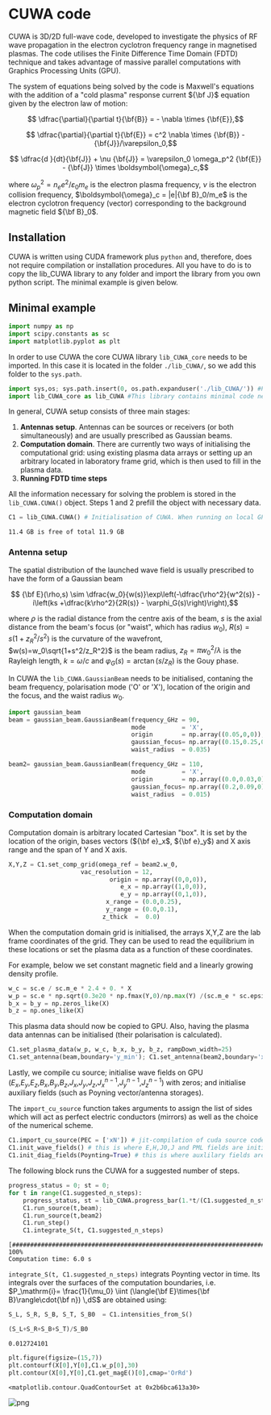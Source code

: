 # CUWA code

CUWA is 3D/2D full-wave code, developed to investigate the physics of RF wave propagation in the electron cyclotron frequency range in magnetised plasmas. The code utilises the Finite Difference Time Domain (FDTD) technique and takes advantage of massive parallel computations with Graphics Processing Units (GPU).

The system of equations being solved by the code is Maxwell's equations with the addition of a "cold plasma" response current $`{\bf J}`$ equation given by the electron law of motion:
```math
	\dfrac{\partial}{\partial t}{\bf{B}} = - \nabla \times {\bf{E}},
```
```math
	\dfrac{\partial}{\partial t}{\bf{E}} = c^2 \nabla \times {\bf{B}}  - {\bf{J}}/\varepsilon_0,
```
```math
	\dfrac{d }{dt}{\bf{J}} + \nu {\bf{J}} = \varepsilon_0 \omega_p^2 {\bf{E}} - {\bf{J}} \times \boldsymbol{\omega}_c,
```
where $`\omega_p^2=n_e e^2/\varepsilon_0 m_e`$ is the electron plasma frequency, $`\nu`$ is the electron collision frequency, $`\boldsymbol{\omega}_c = |e|{\bf B}_0/m_e`$ is the electron cyclotron frequency (vector) corresponding to the background magnetic field $`{\bf B}_0`$. 


## Installation
CUWA is written using CUDA framework plus `python` and, therefore, does not require compilation or installation procedures. All you have to do is to copy the lib_CUWA library to any folder and import the library from you own python script. The minimal example is given below. 

## Minimal example


```python
import numpy as np
import scipy.constants as sc 
import matplotlib.pyplot as plt
```

In order to use CUWA the core CUWA library `lib_CUWA_core` needs to be imported. In this case it is located in the folder `./lib_CUWA/`, so we add this folder to the `sys.path`. 


```python
import sys,os; sys.path.insert(0, os.path.expanduser('./lib_CUWA/')) #Path to the CUWA libraries folder
import lib_CUWA_core as lib_CUWA #This library contains minimal code needed to run CUWA
```

In general, CUWA setup consists of three main stages: 
1. **Antennas setup**. Antennas can be sources or receivers (or both simultaneously) and are usually prescribed as Gaussian beams. 
2. **Computation domain**. There are currently two ways of initialising the computational grid: using existing plasma data arrays or setting up an arbitrary located in laboratory frame grid, which is then used to fill in the plasma data.    
3. **Running FDTD time steps**

All the information necessary for solving the problem is stored in the `lib_CUWA.CUWA()` object. Steps 1 and 2 prefill the object with necessary data.


```python
C1 = lib_CUWA.CUWA() # Initialisation of CUWA. When running on local GPU the GPU context is initialised 
```

    11.4 GB is free of total 11.9 GB


### Antenna setup

The spatial distribution of the launched wave field is usually prescribed to have the form of a Gaussian beam
```math
 {\bf E}(\rho,s) \sim \dfrac{w_0}{w(s)}\exp\left(-\dfrac{\rho^2}{w^2(s)} -i\left(ks +\dfrac{k\rho^2}{2R(s)} - \varphi_G(s)\right)\right),
```
where $`\rho`$ is the radial distance from the centre axis of the beam, $`s`$ is the axial distance from the beam's focus (or "waist", which has radius $`w_0`$), 
$`R(s)=s(1+z_R^2/s^2)`$ is the curvature of the wavefront, 
$`w(s)=w_0\sqrt{1+s^2/z_R^2}`$ is the beam radius, 
$`z_R=\pi w_0^2/\lambda`$ is the Rayleigh length, 
$`k=\omega/c`$ and 
$`\varphi_G(s)=\arctan (s/z_R)`$ is the Gouy phase.

In CUWA the `lib_CUWA.GaussianBeam` needs to be initialised, contaning the beam frequency, polarisation mode ('O' or 'X'), location of the origin and the focus, and the waist radius $`w_0`$.


```python
import gaussian_beam
beam = gaussian_beam.GaussianBeam(frequency_GHz = 90,
                                  mode          = 'X',
                                  origin        = np.array((0.05,0,0)),
                                  gaussian_focus= np.array((0.15,0.25,0)),
                                  waist_radius  = 0.035)

beam2= gaussian_beam.GaussianBeam(frequency_GHz = 110,
                                  mode          = 'X',
                                  origin        = np.array((0.0,0.03,0)),
                                  gaussian_focus= np.array((0.2,0.09,0)),
                                  waist_radius  = 0.015)
```

### Computation domain

Computation domain is arbitrary located Cartesian "box". It is set by the location of the origin, bases vectors ($`{\bf e}_x`$, $`{\bf e}_y`$) and X axis range and the span of Y and X axis.  


```python
X,Y,Z = C1.set_comp_grid(omega_ref = beam2.w_0, 
                    vac_resolution = 12,
                            origin = np.array((0,0,0)), 
                               e_x = np.array((1,0,0)), 
                               e_y = np.array((0,1,0)), 
                           x_range = (0.0,0.25), 
                           y_range = (0.0,0.1), 
                          z_thick  =  0.0)
```

When the computation domain grid is initialised, the arrays X,Y,Z are the lab frame coordinates of the grid. They can be used to read the equilibrium in these locations or set the plasma data as a function of these coordinates.

For example, below we set constant magnetic field and a linearly growing density profile.


```python
w_c = sc.e / sc.m_e * 2.4 + 0. * X
w_p = sc.e * np.sqrt(0.3e20 * np.fmax(Y,0)/np.max(Y) /(sc.m_e * sc.epsilon_0))
b_x = b_y = np.zeros_like(X)
b_z = np.ones_like(X)
```

This plasma data should now be copied to GPU. Also, having the plasma data antennas can be initialised (their polarisation is calculated).


```python
C1.set_plasma_data(w_p, w_c, b_x, b_y, b_z, rampDown_width=25)
C1.set_antenna(beam,boundary='y_min'); C1.set_antenna(beam2,boundary='x_min')
```

Lastly, we compile cu source; initialise wave fields on GPU ($`E_x`$,$`E_y`$,$`E_z`$,$`B_x`$,$`B_y`$,$`B_z`$,$`J_x`$,$`J_y`$,$`J_z`$,$`J_x^{n-1}`$,$`J_y^{n-1}`$,$`J_z^{n-1}`$) with zeros; and initialise auxiliary fields (such as Poyning vector/antenna storages).

The `import_cu_source` function takes arguments to assign the list of sides which will act as perfect electric conductors (mirrors) as well as the choice of the numerical scheme.  


```python
C1.import_cu_source(PEC = ['xN']) # jit-compilation of cuda source code
C1.init_wave_fields() # this is where E,H,J0,J and PML fields are initialized as zeros on GPU 
C1.init_diag_fields(Poynting=True) # this is where auxlilary fields are initialized 
```

The following block runs the CUWA for a suggested number of steps.


```python
progress_status = 0; st = 0;
for t in range(C1.suggested_n_steps):
    progress_status, st = lib_CUWA.progress_bar(1.*t/(C1.suggested_n_steps-1),progress_status, st)
    C1.run_source(t,beam); 
    C1.run_source(t,beam2)
    C1.run_step()
    C1.integrate_S(t, C1.suggested_n_steps)
```

    [################################################################################] 100% 
    Computation time: 6.0 s


`integrate_S(t, C1.suggested_n_steps)` integrats Poynting vector in time. Its integrals over the surfaces of the computation boundaries, i.e. $`P_\mathrm{i}= \frac{1}{\mu_0} \iint (\langle{\bf E}\times{\bf B}\rangle\cdot{\bf n}) \,dS`$ are obtained using:


```python
S_L, S_R, S_B, S_T, S_B0  = C1.intensities_from_S()
```


```python
(S_L+S_R+S_B+S_T)/S_B0
```




    0.012724101




```python
plt.figure(figsize=(15,7))
plt.contourf(X[0],Y[0],C1.w_p[0],30)
plt.contour(X[0],Y[0],C1.get_magE()[0],cmap='OrRd')
```




    <matplotlib.contour.QuadContourSet at 0x2b6bca613a30>




![png](output_23_1.png)



```python

```
